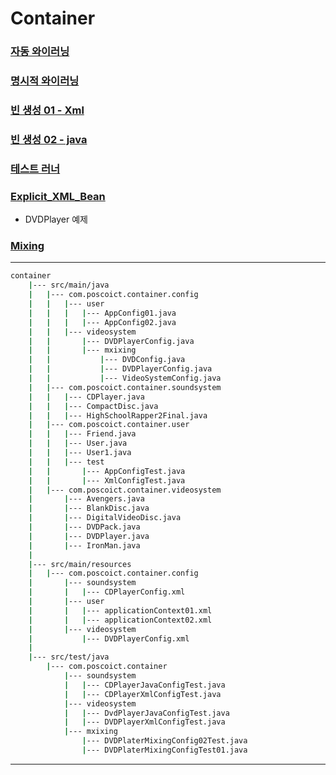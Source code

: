 # Container
### [자동 와이러닝](https://github.com/luster1031/JAVA_Expert_courses_Practice/tree/master/spring-practice/container/md-files/testBeanFactory01.md)
### [명시적 와이러닝](https://github.com/luster1031/JAVA_Expert_courses_Practice/tree/master/spring-practice/container/md-files/testBeanFactory02.md)
### [빈 생성 01 - Xml](https://github.com/luster1031/JAVA_Expert_courses_Practice/tree/master/spring-practice/container/md-files/testApplicationContext02.md)
### [빈 생성 02 - java](https://github.com/luster1031/JAVA_Expert_courses_Practice/tree/master/spring-practice/container/md-files/AppConfigTest.md)
### [테스트 러너](https://github.com/luster1031/JAVA_Expert_courses_Practice/tree/master/spring-practice/container/md-files/test.md)
### [Explicit_XML_Bean](https://github.com/luster1031/JAVA_Expert_courses_Practice/tree/master/spring-practice/container/md-files/Explicit_XML_Bean.md)
+ DVDPlayer 예제
### [Mixing](https://github.com/luster1031/JAVA_Expert_courses_Practice/tree/master/spring-practice/container/md-files/믹싱.md)
-----
```bash
container
	|--- src/main/java
	|	|--- com.poscoict.container.config
	|	|	|--- user
	|	|	|	|--- AppConfig01.java
	|	|	|	|--- AppConfig02.java
	|	|	|--- videosystem
	|	|		|--- DVDPlayerConfig.java
	|	|		|--- mxixing
	|	|			|--- DVDConfig.java
	|	|			|--- DVDPlayerConfig.java
	|	|			|--- VideoSystemConfig.java
	|	|--- com.poscoict.container.soundsystem
	|	|	|--- CDPlayer.java
	|	|	|--- CompactDisc.java
	|	|	|--- HighSchoolRapper2Final.java
	|	|--- com.poscoict.container.user
	|	|	|--- Friend.java
	|	|	|--- User.java
	|	|	|--- User1.java
	|	|	|--- test
	|	|		|--- AppConfigTest.java
	|	|		|--- XmlConfigTest.java
	|	|--- com.poscoict.container.videosystem
	|		|--- Avengers.java
	|		|--- BlankDisc.java
	|		|--- DigitalVideoDisc.java
	|		|--- DVDPack.java
	|		|--- DVDPlayer.java
	|		|--- IronMan.java
	|	
	|--- src/main/resources
	|	|--- com.poscoict.container.config
	|		|--- soundsystem
	|		|	|--- CDPlayerConfig.xml
	|		|--- user
	|		|	|--- applicationContext01.xml
	|		|	|--- applicationContext02.xml
	|		|--- videosystem
	|			|--- DVDPlayerConfig.xml
	|
	|--- src/test/java
		|--- com.poscoict.container
			|--- soundsystem
			|	|--- CDPlayerJavaConfigTest.java
			|	|--- CDPlayerXmlConfigTest.java
			|--- videosystem
			|	|--- DvdPlayerJavaConfigTest.java
			|	|--- DVDPlayerXmlConfigTest.java
			|--- mxixing
				|--- DVDPlaterMixingConfig02Test.java
				|--- DVDPlaterMixingConfigTest01.java
```

----
